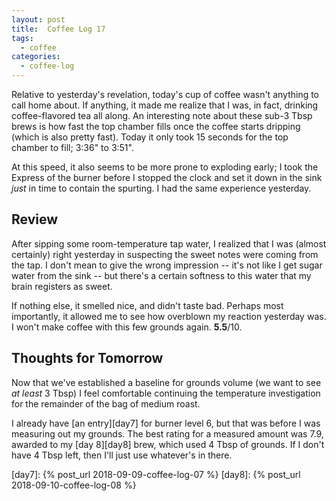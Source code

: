 ```yaml
---
layout: post
title:  Coffee Log 17
tags:
  - coffee
categories:
  - coffee-log
---
```


Relative to yesterday's revelation, today's cup of coffee wasn't anything to
call home about. If anything, it made me realize that I was, in fact, drinking
coffee-flavored tea all along. An interesting note about these sub-3 Tbsp brews
is how fast the top chamber fills once the coffee starts dripping (which is
also pretty fast). Today it only took 15 seconds for the top chamber to fill;
3:36" to 3:51".

<!-- MORE -->

At this speed, it also seems to be more prone to exploding early; I took the
Express of the burner before I stopped the clock and set it down in the sink
*just* in time to contain the spurting. I had the same experience yesterday.

## Review

After sipping some room-temperature tap water, I realized that I was (almost
certainly) right yesterday in suspecting the sweet notes were coming from the
tap. I don't mean to give the wrong impression -- it's not like I get sugar
water from the sink -- but there's a certain softness to this water that my
brain registers as sweet.

If nothing else, it smelled nice, and didn't taste bad. Perhaps most
importantly, it allowed me to see how overblown my reaction yesterday was. I
won't make coffee with this few grounds again. **5.5**/10.

## Thoughts for Tomorrow

Now that we've established a baseline for grounds volume (we want to see *at
least* 3 Tbsp) I feel comfortable continuing the temperature investigation for
the remainder of the bag of medium roast.

I already have [an entry][day7] for burner level 6, but that was before I was
measuring out my grounds. The best rating for a measured amount was 7.9,
awarded to my [day 8][day8] brew, which used 4 Tbsp of grounds. If I don't have
4 Tbsp left, then I'll just use whatever's in there.

[day7]: {% post_url 2018-09-09-coffee-log-07 %}
[day8]: {% post_url 2018-09-10-coffee-log-08 %}

